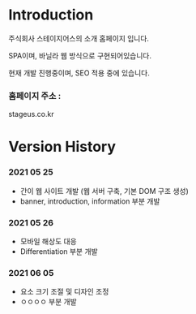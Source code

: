 # Introduction
주식회사 스테이지어스의 소개 홈페이지 입니다.

SPA이며, 바닐라 웹 방식으로 구현되어있습니다.

현재 개발 진행중이며, SEO 적용 중에 있습니다.

### 홈페이지 주소 : 
stageus.co.kr


# Version History

### 2021 05 25
- 간이 웹 사이트 개발 (웹 서버 구축, 기본 DOM 구조 생성)
- banner, introduction, information 부분 개발

### 2021 05 26
- 모바일 해상도 대응
- Differentiation 부분 개발

### 2021 06 05
- 요소 크기 조절 및 디자인 조정
- ㅇㅇㅇㅇ 부분 개발

